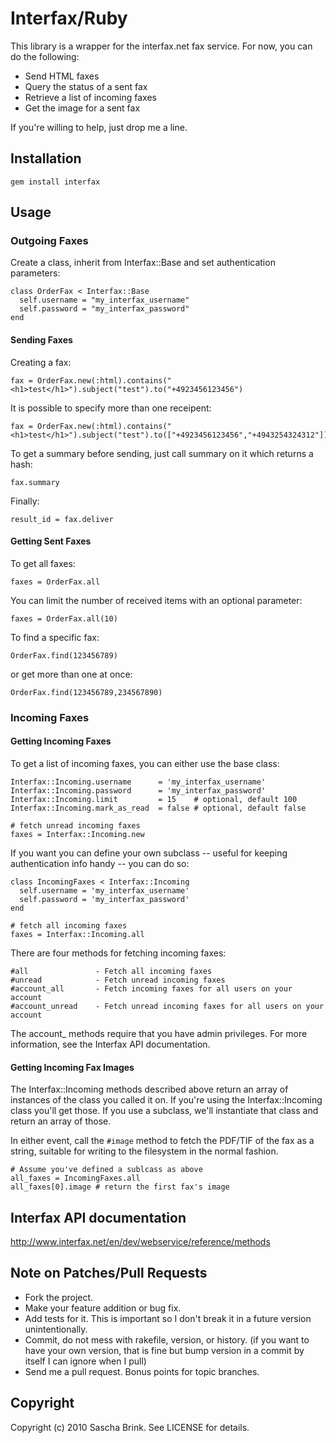 # Interfax/Ruby

This library is a wrapper for the interfax.net fax service. For now,
you can do the following:

* Send HTML faxes
* Query the status of a sent fax
* Retrieve a list of incoming faxes
* Get the image for a sent fax

If you're willing to help, just drop me a line.

## Installation

    gem install interfax

## Usage

### Outgoing Faxes

Create a class, inherit from Interfax::Base and set authentication parameters:

    class OrderFax < Interfax::Base
      self.username = "my_interfax_username"
      self.password = "my_interfax_password"
    end


#### Sending Faxes

Creating a fax:

    fax = OrderFax.new(:html).contains("<h1>test</h1>").subject("test").to("+4923456123456")

It is possible to specify more than one receipent:

    fax = OrderFax.new(:html).contains("<h1>test</h1>").subject("test").to(["+4923456123456","+4943254324312"])

To get a summary before sending, just call summary on it which returns a hash:

    fax.summary

Finally:

    result_id = fax.deliver

#### Getting Sent Faxes

To get all faxes:

    faxes = OrderFax.all
  
You can limit the number of received items with an optional parameter:
    
    faxes = OrderFax.all(10)

To find a specific fax:

    OrderFax.find(123456789)

or get more than one at once:

    OrderFax.find(123456789,234567890)


### Incoming Faxes


#### Getting Incoming Faxes

To get a list of incoming faxes, you can either use the base class:

    Interfax::Incoming.username      = 'my_interfax_username'
    Interfax::Incoming.password      = 'my_interfax_password'
    Interfax::Incoming.limit         = 15    # optional, default 100
    Interfax::Incoming.mark_as_read  = false # optional, default false
    
    # fetch unread incoming faxes
    faxes = Interfax::Incoming.new

If you want you can define your own subclass -- useful for keeping
authentication info handy -- you can do so:

    class IncomingFaxes < Interfax::Incoming
      self.username = 'my_interfax_username'
      self.password = 'my_interfax_password'
    end

    # fetch all incoming faxes
    faxes = Interfax::Incoming.all

There are four methods for fetching incoming faxes:

    #all               - Fetch all incoming faxes 
    #unread            - Fetch unread incoming faxes
    #account_all       - Fetch incoming faxes for all users on your account
    #account_unread    - Fetch unread incoming faxes for all users on your account

The account_ methods require that you have admin privileges. For more
information, see the Interfax API documentation.


#### Getting Incoming Fax Images

The Interfax::Incoming methods described above return an array of
instances of the class you called it on. If you're using the
Interfax::Incoming class you'll get those. If you use a subclass,
we'll instantiate that class and return an array of those.

In either event, call the `#image` method to fetch the PDF/TIF of the
fax as a string, suitable for writing to the filesystem in the normal fashion.

    # Assume you've defined a sublcass as above
    all_faxes = IncomingFaxes.all
    all_faxes[0].image # return the first fax's image


## Interfax API documentation

http://www.interfax.net/en/dev/webservice/reference/methods

## Note on Patches/Pull Requests
 
* Fork the project.
* Make your feature addition or bug fix.
* Add tests for it. This is important so I don't break it in a
  future version unintentionally.
* Commit, do not mess with rakefile, version, or history.
  (if you want to have your own version, that is fine but bump version in a commit by itself I can ignore when I pull)
* Send me a pull request. Bonus points for topic branches.

## Copyright

Copyright (c) 2010 Sascha Brink. See LICENSE for details.
